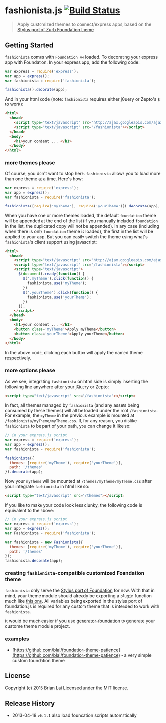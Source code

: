 # fashionista.js [![Build Status](https://secure.travis-ci.org/blai/fashionista.png?branch=master)](http://travis-ci.org/blai/fashionista)

> Apply customized themes to connect/express apps, based on the [Stylus port of Zurb Foundation theme](https://github.com/blai/foundation)


## Getting Started
`fashionista` comes with `Foundation v4` loaded. To decorating your express app with Foundation. In your express app, add the following code:
```javascript
var express = require('express');
var app = express();
var fashionista = require('fashionista');

fashionista().decorate(app);
```

And in your html code (note: `fashionista` requires either jQuery or Zepto's `$`  to work):

```html
<html>
  <head>
    <script type="text/javascript" src="http://ajax.googleapis.com/ajax/libs/jquery/1.9.1/jquery.min.js"></script>
    <script type="text/javascript" src="/fashionista"></script>
  </head>
  <body>
    <h1>your content ... </h1>
  </body>
</html>
```

### more themes please

Of course, you don't want to stop here. `fashionista` allows you to load more than one theme at a time. Here's how:

```javascript
var express = require('express');
var app = express();
var fashionista = require('fashionista');

fashionista([require('myTheme'), require('yourTheme')]).decorate(app);
```

When you have one or more themes loaded, the default `foundation` theme will be appended at the end of the list (if you manually included `foundation` in the list, the duplicated copy will not be appended). In any case (including when there is only `foundation` theme is loaded), the first in the list will be applied to your app. But you can easily switch the theme using what's `fashionista`'s client support using javascript:

```html
<html>
  <head>
    <script type="text/javascript" src="http://ajax.googleapis.com/ajax/libs/jquery/1.9.1/jquery.min.js"></script>
    <script type="text/javascript" src="/fashionista"></script>
    <script type="text/javascript">
      $(document).ready(function() {
        $('.myTheme').click(function() {
          fashionista.use('myTheme');
        })
        $('.yourTheme').click(function() {
          fashionista.use('yourTheme');
        })
      });
    </script>
  </head>
  <body>
    <h1>your content ... </h1>
    <button class='myTheme'>Apply myTheme</button>
    <button class='yourTheme'>Apply yourTheme</button>
  </body>
</html>
```
In the above code, clicking each button will apply the named theme respectively.


### more options please

As we see, integrating `fashionista` on html side is simply inserting the following line anywhere after your jQuery or Zepto:

```html
<script type="text/javascript" src="/fashionista"></script>
```

In fact, all themes managed by `fashionista` (and any assets being consumed by these themes) will all be loaded under the root `/fashionista`. For example, the `myTheme` in the previous example is mounted at `/fashionista/myTheme/myTheme.css`. If, for any reason, you dislike `fashionista` to be part of your path, you can change it like so:
```javascript
// in your express.js script
var express = require('express');
var app = express();
var fashionista = require('fashionista');

fashionista({
  themes: [require('myTheme'), require('yourTheme')],
  path: '/themes'
}).decorate(app);
```
Now your `myTheme` will be mounted at `/themes/myTheme/myTheme.css` after your integrate `fashionista` in html like so:
```html
<script type="text/javascript" src="/themes"></script>
```

If you like to make your code look less clunky, the following code is equivalent to the above:
```javascript
// in your express.js script
var express = require('express');
var app = express();
var Fashionista = require('fashionista');

var fashionista = new Fashionista({
  themes: [require('myTheme'), require('yourTheme')],
  path: '/themes'
});
fashionista.decorate(app);
```

### creating `fashionista`-compatible customized Foundation theme

`fashionista` only serve the [Stylus port of Foundation](https://github.com/blai/foundation) for now. With that in mind, your theme module should already be exporting a `plugin` function much like [this one](https://github.com/blai/foundation/blob/master/stylus/foundation.js). All variables being exported in the stylus port of foundation.js is required for any custom theme that is intended to work with `fashionista`.

It would be much easier if you use [generator-foundation](https://github.com/blai/generator-foundation) to generate your custome theme module project.

### examples
* [https://github.com/blai/foundation-theme-patience](https://github.com/blai/foundation-theme-patience) - a very simple custom foundation theme


## License
Copyright (c) 2013 Brian Lai Licensed under the MIT license.

## Release History

* 2013-04-18 `v0.1.1` also load foundation scripts automatically

